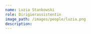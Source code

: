 ```yaml
---
name: Luzia Stankowski
role: Dirigierassistentin
image_path: /images/people/luzia.png
description:
---
```



